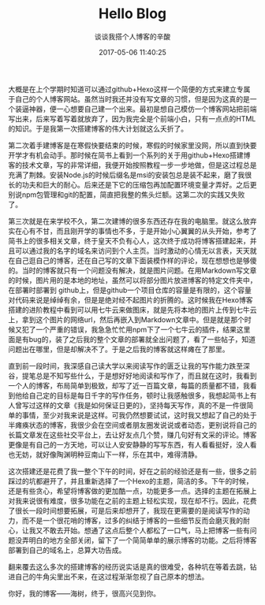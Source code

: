 ﻿---
layout: post
title: Hello Blog
date: 2017-05-06 11:40:25
subtitle: 谈谈我搭个人博客的辛酸
tag: ["随笔"]
categories: 想法
cover: http://image.wufazhuce.com/Fu1bwRKtDav7JEekZrAzdVHttezT
---
大概是在上个学期时知道可以通过github+Hexo这样一个简便的方式来建立专属于自己的个人博客网站。虽然当时我还并没有写文章的习惯，但是因为这真的是一个装逼神器，便一心想要自己建一个出来。最初是想自己模仿一个博客网站把前端写出来，后来写着写着就放弃了，因为我完全是个前端小白，只有一点点的HTML的知识。于是我第一次搭建博客的伟大计划就这么夭折了。

第二次着手建博客是在寒假快要结束的时候，寒假的时候家里没网，所以直到快要开学才有机会动手。那时候在简书上看到一个系列的关于用github+Hexo搭建博客的技术文章，写的非常详细，我便开始按照教程一步一步地做，但是这过程总是充满了荆棘。安装Node.js的时候后缀名是msi的安装包总是装不起来，磨了我很长的功夫和巨大的耐心。后来还是下它的压缩包再加配置环境变量才弄好。之后更别说npm包管理和git的配置，简直把我整的焦头烂额。这第二次的实践又失败了。

第三次就是在来学校不久，第二次建博的很多东西还存在我的电脑里。就这么放弃实在心有不甘，而且刚开学的事情也不多，于是开始小心翼翼的从头开始，参考了简书上的很多相关文章，终于皇天不负有心人，这次终于成功将博客搭建起来，并且可以通过我的名字的域名来访问到个人主页。当时激动的心情无以言表，天天就在自己逛自己的博客，还在自己写的文章下面装模作样的评论，现在想想也是够傻的。当时的博客就只有一个问题没有解决，就是图片问题。在用Markdown写文章的时候，图片用的是本地的地址，虽然可以将部分图片放进博客的特定文件夹中，在部署时部署到 github上，但是github一个项目仓库的容量是有限的，这个容量对代码来说是绰绰有余，但是是绝对经不起图片的折腾的。这时候我在Hexo博客搭建的进阶教程中看到可以用七牛云来做图床，就是先将本地的图片上传到七牛云上，拿到这个图片的网络url，然后再嵌入到Markdown文章中。但是就是那个时候又犯了一个严重的错误，我急急忙忙用npm下了一个七牛云的插件，结果这里面是有bug的，装了之后我的整个文章的部署就全出问题了，看了一些帖子，知道问题出在哪里，但是却解决不了。于是之后我的博客就这样瘫在了那里。

直到前一段时间，我深感自己读大学以来阅读写作的匮乏让我的写作能力跌至深谷，提笔总是不知写些什么，于是想好好地阅读和写作了，而且就在这时，我看到一个人的博客，布局简单到极致，却写了近一百篇文章，每篇的质量都不错，我看到他给自己定的目标是每日千字的写作任务，顿时让我感触很多，我想起简书上有人曾写过这样的文章《我是如何保证日更的》，坚持每天写作，真的不是一件很简单的事情，至少对我来说是这样。可我仍然想要试试，这时我又想起了自己的处于半瘫痪状态的博客，我很少会在空间或者朋友圈发说说或者动态，更别说将自己的长篇文章发在这些社交平台上，去让好友点几个赞，赚几句好有文采的评论。博客更像是有自己的一方天地，可以让人安安静静的写写东西，有人看看挺好，没人看也无妨，就好像陶渊明种豆南山下一样，乐在其中，难得清静。

这次搭建还是花费了我一整个下午的时间，好在之前的经验还是有一些，很多之前踩过的坑都避开了，并且重新选择了一个Hexo的主题，简洁的多。下午的时候，还是有些贪心，希望将博客做的更加酷一点，功能更多一点。选择的主题在拓展上对我来说很有难度，很多功能在之前的主题上轻松实现，现在却不行。因此，花费了很长一段时间想要拓展，可是后来却想开了，我现在更需要的是阅读写作的动力，而不是一个很花哨的博客，过多的纠结于博客的一些细节反而会磨灭我的耐心，让我又不敢去开始。想通了这点后整个人都松了一口气，马上把博客一些有问题没弄明白的地方全部关闭，留下了一个简简单单的展示博客的功能。之后将博客部署到自己的域名上，总算大功告成。

翻来覆去这么多次的搭建博客的经历说实话是真的很难受，各种坑在等着去跳，钻进自己的牛角尖里出不来，在这过程渐渐忽视了自己原本的想法。

你好，我的博客——海树，终于，很高兴见到你。

